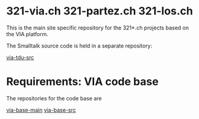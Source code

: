 # 321-via.ch 321-partez.ch 321-los.ch

This is the main site specific repository for the 321*.ch projects based on the VIA platform.

The Smalltalk source code is held in a separate repository:

[via-tdu-src](via-tdu-src)

# Requirements: VIA code base

The repositories for the code base are

[via-base-main](via-base-main)
[via-base-src](via-base-src)
